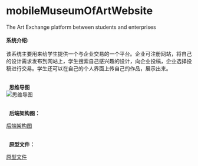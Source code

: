 # mobileMuseumOfArtWebsite

The Art Exchange platform between students and enterprises   
<br>
**系统介绍:**   
<br>
该系统主要用来给学生提供一个与企业交易的一个平台。企业可注册网站，将自己的设计需求发布到网站上，学生搜索自己感兴趣的设计，向企业投稿，企业选择投稿进行交易。学生还可以在自己的个人界面上传自己的作品，展示出来。

<br>  
**思维导图**   
![思维导图](https://github.com/syt-honey/mobileMuseumOfArtWebsite/blob/master/picture/%E7%BD%91%E7%AB%99%E6%80%9D%E7%BB%B4%E5%AF%BC%E5%9B%BE.jpeg)  

<br>  
**后端架构图：**   

[后端架构图](https://github.com/syt-honey/mobileMuseumOfArtWebsite/blob/master/picture/%E5%90%8E%E7%AB%AF%E7%AE%80%E6%98%93%E6%9E%B6%E6%9E%84%E5%9B%BE.png)

<br>  
**原型文件：**   

[原型文件](https://github.com/syt-honey/mobileMuseumOfArtWebsite/blob/master/%E7%BD%91%E7%AB%99%E5%8E%9F%E5%9E%8B%E6%96%87%E4%BB%B6.mx)
